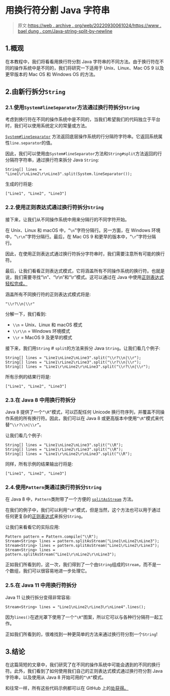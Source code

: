 # 用换行符分割 Java 字符串

> 原文:[https://web . archive . org/web/20220930061024/https://www . bael dung . com/Java-string-split-by-newline](https://web.archive.org/web/20220930061024/https://www.baeldung.com/java-string-split-by-newline)

## 1.概观

在本教程中，我们将看看用换行符分割 Java 字符串的不同方法。由于换行符在不同的操作系统中是不同的，我们将研究一下适用于 Unix、Linux、Mac OS 9 以及更早版本的 Mac OS 和 Windows OS 的方法。

## 2.由新行拆分`String`

### 2.1.使用`System#lineSeparator`方法通过换行符拆分`String`

考虑到换行符在不同的操作系统中是不同的，当我们希望我们的代码独立于平台时，我们可以使用系统定义的常量或方法。

[`System#lineSeparator`](https://web.archive.org/web/20220924071314/https://docs.oracle.com/en/java/javase/11/docs/api/java.base/java/lang/System.html#lineSeparator()) 方法返回底层操作系统的行分隔符字符串。它返回系统属性`line.separator`的值。

因此，我们可以使用由`System#lineSeparator`方法和`String#split`方法返回的行分隔符字符串，通过换行符来拆分 Java `String`:

```
String[] lines = "Line1\r\nLine2\r\nLine3".split(System.lineSeparator());
```

生成的行将是:

```
["Line1", "Line2", "Line3"]
```

### 2.2.使用正则表达式通过换行符拆分`String`

接下来，让我们从不同操作系统中用来分隔行的不同字符开始。

在 Unix、Linux 和 macOS 中，“`\n`”字符分隔行。另一方面，在 Windows 环境中，“`\r\n`”字符分隔行。最后，在 Mac OS 9 和更早的版本中，“`\r`”字符分隔行。

因此，在使用正则表达式通过换行符拆分字符串时，我们需要注意所有可能的换行符。

最后，让我们看看正则表达式模式，它将涵盖所有不同操作系统的换行符。也就是说，我们需要寻找“\n”、“\r\n”和“\r”模式。这可以通过在 Java 中使用[正则表达式轻松完成。](/web/20220924071314/https://www.baeldung.com/regular-expressions-java)

涵盖所有不同换行符的正则表达式模式将是:

```
"\\r?\\n|\\r"
```

分解一下，我们看到:

*   `\\n` = Unix、Linux 和 macOS 模式
*   `\\r\\n` = Windows 环境模式
*   `\\r` = MacOS 9 及更早的模式

接下来，我们用`String` # `split`的方法来拆分 Java `String`。让我们看几个例子:

```
String[] lines = "Line1\nLine2\nLine3".split("\\r?\\n|\\r");
String[] lines = "Line1\rLine2\rLine3".split("\\r?\\n|\\r");
String[] lines = "Line1\r\nLine2\r\nLine3".split("\\r?\\n|\\r");
```

所有示例的结果行将是:

```
["Line1", "Line2", "Line3"]
```

### 2.3.在 Java 8 中用换行符拆分

Java 8 提供了一个`“\R”`模式，可以匹配任何 Unicode 换行符序列，并覆盖不同操作系统的所有换行符。因此，我们可以在 Java 8 或更高版本中使用`“\R”`模式来代替`“\\r?\\n|\\r”`。

让我们看几个例子:

```
String[] lines = "Line1\nLine2\nLine3".split("\\R");
String[] lines = "Line1\rLine2\rLine3".split("\\R");
String[] lines = "Line1\r\nLine2\r\nLine3".split("\\R");
```

同样，所有示例的结果输出行将是:

```
["Line1", "Line2", "Line3"]
```

### 2.4.使用`Pattern`类通过换行符拆分`String`

在 Java 8 中，`Pattern`类附带了一个方便的 [`splitAsStream`](https://web.archive.org/web/20220924071314/https://docs.oracle.com/en/java/javase/11/docs/api/java.base/java/util/regex/Pattern.html#splitAsStream(java.lang.CharSequence)) 方法。

在我们的例子中，我们可以利用`“\R”`模式，但是当然，这个方法也可以用于通过任何更复杂的[正则表达式](/web/20220924071314/https://www.baeldung.com/regular-expressions-java)来拆分`String`。

让我们来看看它的实际应用:

```
Pattern pattern = Pattern.compile("\\R");
Stream<String> lines = pattern.splitAsStream("Line1\nLine2\nLine3");
Stream<String> lines = pattern.splitAsStream("Line1\rLine2\rLine3");
Stream<String> lines = pattern.splitAsStream("Line1\r\nLine2\r\nLine3");
```

正如我们所看到的，这一次，我们得到了一个由`String`组成的`Stream`，而不是一个数组，我们可以很容易地进一步处理它。

### 2.5.在 Java 11 中用换行符拆分

Java 11 让换行拆分变得非常容易:

```
Stream<String> lines = "Line1\nLine2\rLine3\r\nLine4".lines();
```

因为`lines()`在遮光罩下使用了一个`“\R”`图案，所以它可以与各种行分隔符一起工作。

正如我们所看到的，很难找到一种更简单的方法来通过换行符分割一个`String`!

## 3.结论

在这篇简短的文章中，我们研究了在不同的操作系统中可能会遇到的不同的换行符。此外，我们看到了如何使用我们自己的正则表达式模式通过换行符分割 Java 字符串，以及使用从 Java 8 开始可用的`“\R”`模式。

和往常一样，所有这些代码示例都可以在 GitHub 上的[处获得。](https://web.archive.org/web/20220924071314/https://github.com/eugenp/tutorials/tree/master/core-java-modules/core-java-string-operations-3)